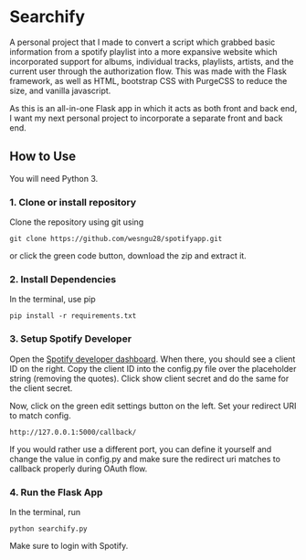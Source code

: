 # Searchify
A personal project that I made to convert a script which grabbed basic information from a spotify playlist into a more expansive website which incorporated support for albums, individual tracks, playlists, artists, and the current user through the authorization flow. This was made with the Flask framework, as well as HTML, bootstrap CSS with PurgeCSS to reduce the size, and vanilla javascript.

As this is an all-in-one Flask app in which it acts as both front and back end, I want my next personal project to incorporate a separate front and back end.

## How to Use
You will need Python 3.

### 1. Clone or install repository
Clone the repository using git using
```in terminal bash
git clone https://github.com/wesngu28/spotifyapp.git
```
or click the green code button, download the zip and extract it.

### 2. Install Dependencies
In the terminal, use pip
```
pip install -r requirements.txt
```

### 3. Setup Spotify Developer
Open the [Spotify developer dashboard](https://developer.spotify.com/dashboard/). When there, you should see a client ID on the right. Copy the client ID into the config.py file over the placeholder string (removing the quotes). Click show client secret and do the same for the client secret.

Now, click on the green edit settings button on the left. Set your redirect URI to match config.
```
http://127.0.0.1:5000/callback/
```

If you would rather use a different port, you can define it yourself and change the value in config.py and make sure the redirect uri matches to callback properly during OAuth flow.

### 4. Run the Flask App
In the terminal, run
```
python searchify.py
```
Make sure to login with Spotify.
